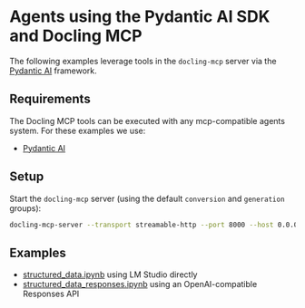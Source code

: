 # Agents using the Pydantic AI SDK and Docling MCP

The following examples leverage tools in the `docling-mcp` server via the [Pydantic AI](https://ai.pydantic.dev) framework.

## Requirements

The Docling MCP tools can be executed with any mcp-compatible agents system. For these examples we use:

- [Pydantic AI](https://ai.pydantic.dev)

## Setup

Start the `docling-mcp` server (using the default `conversion` and `generation` groups):

```sh
docling-mcp-server --transport streamable-http --port 8000 --host 0.0.0.0
```

## Examples

- [structured_data.ipynb](./structured_data.ipynb) using LM Studio directly
- [structured_data_responses.ipynb](./structured_data.ipynb) using an OpenAI-compatible Responses API


